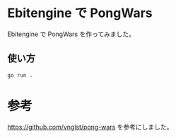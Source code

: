 # Ebitengine で PongWars

Ebitengine で PongWars を作ってみました。

## 使い方

```sh
go run .
```

# 参考

https://github.com/vnglst/pong-wars を参考にしました。
